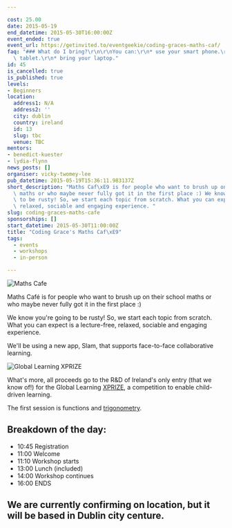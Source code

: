 ```yaml
---

cost: 25.00
date: 2015-05-19
end_datetime: 2015-05-30T16:00:00Z
event_ended: true
event_url: https://getinvited.to/eventgeekie/coding-graces-maths-caf/
faq: "### What do I bring?\r\n\r\nYou can:\r\n* use your smart phone.\r\n* bring a\
  \ tablet.\r\n* bring your laptop."
id: 45
is_cancelled: true
is_published: true
levels:
- Beginners
location:
  address1: N/A
  address2: ''
  city: dublin
  country: ireland
  id: 13
  slug: tbc
  venue: TBC
mentors:
- benedict-kuester
- lydia-flynn
news_posts: []
organiser: vicky-twomey-lee
pub_datetime: 2015-05-19T15:36:11.983137Z
short_description: "Maths Caf\xE9 is for people who want to brush up on their school\
  \ maths or who maybe never fully got it in the first place :) We know you're going\
  \ to be rusty! So, we start each topic from scratch. What you can expect is a lecture-free,\
  \ relaxed, sociable and engaging experience. "
slug: coding-graces-maths-cafe
sponsorships: []
start_datetime: 2015-05-30T11:00:00Z
title: "Coding Grace's Maths Caf\xE9"
tags:
  - events
  - workshops
  - in-person

---
```


![Maths Cafe](http://i.minus.com/ibknRPcRdz0IWL.png)

Maths Café is for people who want to brush up on their school maths or who maybe never fully got it in the first place :) 

We know you're going to be rusty! So, we start each topic from scratch. What you can expect is a lecture-free, relaxed, sociable and engaging experience.

We'll be using a new app, Slam, that supports face-to-face collaborative learning.

![Global Learning XPRIZE](http://i.minus.com/i0q1t3x2k6tez.jpg)

What's more, all proceeds go to the R&D of Ireland's only entry (that we know of!) for the Global Learning [XPRIZE](http://learning.xprize.org/), a competition to enable child-driven learning.

The first session is functions and [trigonometry](http://www.businessinsider.com/7-gifs-trigonometry-sine-cosine-2013-5?IR=T).

## Breakdown of the day:

* 10:45 Registration  
* 11:00 Welcome  
* 11:10 Workshop starts  
* 13:00 Lunch (included)  
* 14:00 Workshop continues  
* 16:00 ENDS

## We are currently confirming on location, but it will be based in Dublin city centure.
